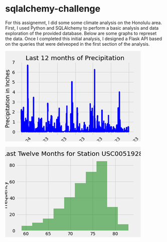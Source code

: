 # sqlalchemy-challenge
For this assignemnt, I did some some climate analysis on the Honolulu area. First, I used Python and SQLAlchemy to perform a basic analysis and data exploration of the provided database. Below are some graphs to represet the data. Once I completed this initial analysis, I designed a Flask API based on the queries that were delveoped in the first section of the analysis.

![Last 12 months of Precipitation](Data/last12moprcp.png)


![Last Twelve Months for Station USC00519281](data/temphist.png)
